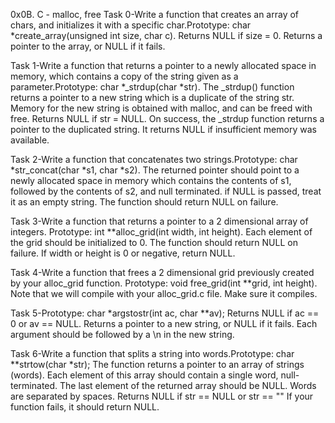 0x0B. C - malloc, free
Task 0-Write a function that creates an array of chars, and initializes it with a specific char.Prototype: char *create_array(unsigned int size, char c).
Returns NULL if size = 0.
Returns a pointer to the array, or NULL if it fails.

Task 1-Write a function that returns a pointer to a newly allocated space in memory, which contains a copy of the string given as a parameter.Prototype: char *_strdup(char *str).
The _strdup() function returns a pointer to a new string which is a duplicate of the string str. Memory for the new string is obtained with malloc, and can be freed with free.
Returns NULL if str = NULL.
On success, the _strdup function returns a pointer to the duplicated string. It returns NULL if insufficient memory was available.

Task 2-Write a function that concatenates two strings.Prototype: char *str_concat(char *s1, char *s2).
The returned pointer should point to a newly allocated space in memory which contains the contents of s1, followed by the contents of s2, and null terminated.
if NULL is passed, treat it as an empty string.
The function should return NULL on failure.

Task 3-Write a function that returns a pointer to a 2 dimensional array of integers.
Prototype: int **alloc_grid(int width, int height).
Each element of the grid should be initialized to 0.
The function should return NULL on failure.
If width or height is 0 or negative, return NULL.

Task 4-Write a function that frees a 2 dimensional grid previously created by your alloc_grid function.
Prototype: void free_grid(int **grid, int height).
Note that we will compile with your alloc_grid.c file. Make sure it compiles.

Task 5-Prototype: char *argstostr(int ac, char **av);
Returns NULL if ac == 0 or av == NULL.
Returns a pointer to a new string, or NULL if it fails.
Each argument should be followed by a \n in the new string.

Task 6-Write a function that splits a string into words.Prototype: char **strtow(char *str);
The function returns a pointer to an array of strings (words).
Each element of this array should contain a single word, null-terminated.
The last element of the returned array should be NULL.
Words are separated by spaces.
Returns NULL if str == NULL or str == ""
If your function fails, it should return NULL.
